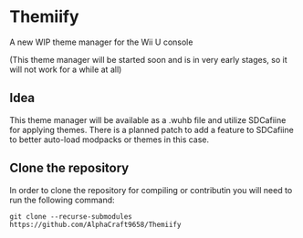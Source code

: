 # Themiify
A new WIP theme manager for the Wii U console

(This theme manager will be started soon and is in very early stages, so it will not work for a while at all)

## Idea
This theme manager will be available as a .wuhb file and utilize SDCafiine for applying themes. There is a planned patch to add a feature to SDCafiine to better auto-load modpacks or themes in this case.

## Clone the repository
In order to clone the repository for compiling or contributin you will need to run the following command:
```
git clone --recurse-submodules https://github.com/AlphaCraft9658/Themiify
```